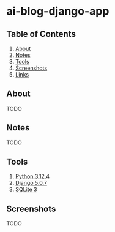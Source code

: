 # ai-blog-django-app

## Table of Contents

1. [About](#about)
2. [Notes](#notes)
3. [Tools](#tools)
4. [Screenshots](#Screenshots)
5. [Links](#links)

## About

TODO

## Notes

TODO

## Tools

1. [Python 3.12.4](https://www.python.org/downloads)
2. [Django 5.0.7](https://www.djangoproject.com/download)
3. [SQLite 3](https://www.sqlite.org/index.html)

## Screenshots

TODO
